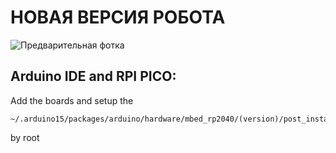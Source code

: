 # НОВАЯ ВЕРСИЯ РОБОТА
![Предварительная фотка](https://github.com/Grin2020/TE2022/raw/main/RoboCup+rescue+maze/V2/foto/photo_5237791344678793614_y.jpg)
## Arduino IDE and RPI PICO: 
  Add the boards and setup the 
  ```
  ~/.arduino15/packages/arduino/hardware/mbed_rp2040/(version)/post_install.sh
  ```
  by root 
